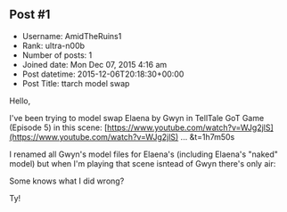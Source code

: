 ## Post #1
- Username: AmidTheRuins1
- Rank: ultra-n00b
- Number of posts: 1
- Joined date: Mon Dec 07, 2015 4:16 am
- Post datetime: 2015-12-06T20:18:30+00:00
- Post Title: ttarch model swap

Hello,

I've been trying to model swap Elaena by Gwyn in TellTale GoT Game (Episode 5) in this scene: [https://www.youtube.com/watch?v=WJg2jlS](https://www.youtube.com/watch?v=WJg2jlS) ... &t=1h7m50s

I renamed all Gwyn's model files for Elaena's (including Elaena's "naked" model) but when I'm playing that scene isntead of Gwyn there's only air:



Some knows what I did wrong?

Ty!
